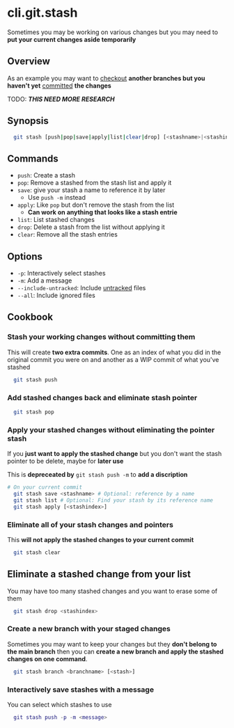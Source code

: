 # cli.git.stash

Sometimes you may be working on various changes but you may need to **put your
current changes aside temporarily**

## Overview

As an example you may want to [checkout](./it3j.md) **another branches but you
haven't yet** [committed](./nr07.md) **the changes**

TODO: **_THIS NEED MORE RESEARCH_**

## Synopsis

```sh
  git stash [push|pop|save|apply|list|clear|drop] [<stashname>|<stashindex>]
```

## Commands

- `push`: Create a stash
- `pop`: Remove a stashed from the stash list and apply it
- `save`: give your stash a name to reference it by later
  - Use `push -m` instead
- `apply`: Like `pop` but don't remove the stash from the list
  - **Can work on anything that looks like a stash entrie**
- `list`: List stashed changes
- `drop`: Delete a stash from the list without applying it
- `clear`: Remove all the stash entries

## Options

- `-p`: Interactively select stashes
- `-m`: Add a message
- `--include-untracked`: Include [untracked](./4tak.md) files
- `--all`: Include ignored files

## Cookbook

### Stash your working changes without committing them

This will create **two extra commits**. One as an index of what you did in the
original commit you were on and another as a WIP commit of what you've stashed

```sh
  git stash push
```

### Add stashed changes back and eliminate stash pointer

```sh
  git stash pop
```

### Apply your stashed changes without eliminating the pointer stash

If you **just want to apply the stashed change** but you don't want the stash
pointer to be delete, maybe for **later use**

This is **depreceated by** `git stash push -m` to **add a discription**

```sh
# On your current commit
  git stash save <stashname> # Optional: reference by a name
  git stash list # Optional: Find your stash by its reference name
  git stash apply [<stashindex>]
```

### Eliminate all of your stash changes and pointers

This **will not apply the stashed changes to your current commit**

```sh
  git stash clear
```

## Eliminate a stashed change from your list

You may have too many stashed changes and you want to erase some of them

```sh
  git stash drop <stashindex>
```

### Create a new branch with your staged changes

Sometimes you may want to keep your changes but they **don't belong to the main
branch** then you can **create a new branch and apply the stashed changes on one
command**.

```sh
  git stash branch <branchname> [<stash>]
```

### Interactively save stashes with a message

You can select which stashes to use

```lua
  git stash push -p -m <message>
```
